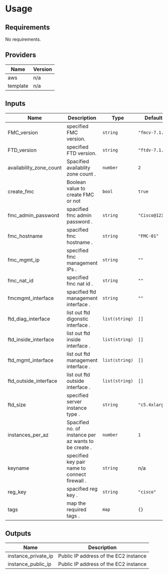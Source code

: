 # Usage
<!--- BEGIN_TF_DOCS --->
## Requirements

No requirements.

## Providers

| Name | Version |
|------|---------|
| aws | n/a |
| template | n/a |

## Inputs

| Name | Description | Type | Default | Required |
|------|-------------|------|---------|:--------:|
| FMC\_version | specified FMC version. | `string` | `"fmcv-7.1.0"` | no |
| FTD\_version | specified FTD version. | `string` | `"ftdv-7.1.0"` | no |
| availability\_zone\_count | Spacified availablity zone count . | `number` | `2` | no |
| create\_fmc | Boolean value to create FMC or not | `bool` | `true` | no |
| fmc\_admin\_password | spacified fmc admin password . | `string` | `"Cisco@123"` | no |
| fmc\_hostname | spacified fmc hostname . | `string` | `"FMC-01"` | no |
| fmc\_mgmt\_ip | specified fmc management IPs . | `string` | `""` | no |
| fmc\_nat\_id | specified fmc nat id . | `string` | `""` | no |
| fmcmgmt\_interface | spacified ftd management interface . | `string` | `""` | no |
| ftd\_diag\_interface | list out ftd digonstic interface . | `list(string)` | `[]` | no |
| ftd\_inside\_interface | list out ftd inside interface . | `list(string)` | `[]` | no |
| ftd\_mgmt\_interface | list out ftd management interface . | `list(string)` | `[]` | no |
| ftd\_outside\_interface | list out ftd outside interface . | `list(string)` | `[]` | no |
| ftd\_size | specified server instance type . | `string` | `"c5.4xlarge"` | no |
| instances\_per\_az | Spacified no. of instance per az wants to be create . | `number` | `1` | no |
| keyname | specified key pair name to connect firewall . | `string` | n/a | yes |
| reg\_key | spacified reg key . | `string` | `"cisco"` | no |
| tags | map the required tags . | `map` | `{}` | no |

## Outputs

| Name | Description |
|------|-------------|
| instance\_private\_ip | Public IP address of the EC2 instance |
| instance\_public\_ip | Public IP address of the EC2 instance |

<!--- END_TF_DOCS --->

